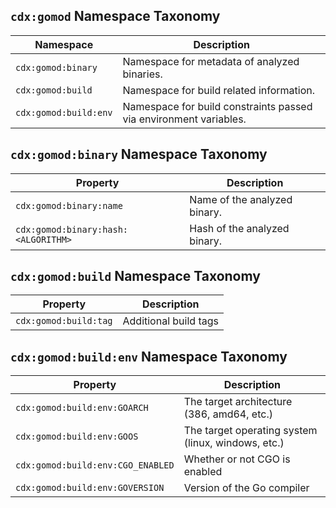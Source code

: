 ## `cdx:gomod` Namespace Taxonomy

| Namespace | Description |
|-----------|-------------|
| `cdx:gomod:binary` | Namespace for metadata of analyzed binaries. |
| `cdx:gomod:build` | Namespace for build related information. |
| `cdx:gomod:build:env` | Namespace for build constraints passed via environment variables. |

## `cdx:gomod:binary` Namespace Taxonomy

| Property | Description |
|----------|-------------|
| `cdx:gomod:binary:name` | Name of the analyzed binary. |
| `cdx:gomod:binary:hash:<ALGORITHM>` | Hash of the analyzed binary. |

## `cdx:gomod:build` Namespace Taxonomy

| Property | Description |
|----------|-------------|
| `cdx:gomod:build:tag` | Additional build tags |

## `cdx:gomod:build:env` Namespace Taxonomy

| Property | Description |
|----------|-------------|
| `cdx:gomod:build:env:GOARCH` | The target architecture (386, amd64, etc.) |
| `cdx:gomod:build:env:GOOS` | The target operating system (linux, windows, etc.) |
| `cdx:gomod:build:env:CGO_ENABLED` | Whether or not CGO is enabled |
| `cdx:gomod:build:env:GOVERSION` | Version of the Go compiler |
